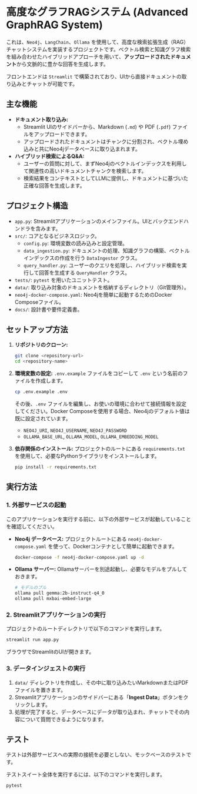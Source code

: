 # 高度なグラフRAGシステム (Advanced GraphRAG System)

これは、`Neo4j`、`LangChain`、`Ollama` を使用して、高度な検索拡張生成（RAG）チャットシステムを実装するプロジェクトです。ベクトル検索と知識グラフ検索を組み合わせたハイブリッドアプローチを用いて、**アップロードされたドキュメント**から文脈的に豊かな回答を生成します。

フロントエンドは `Streamlit` で構築されており、UIから直接ドキュメントの取り込みとチャットが可能です。

## 主な機能

- **ドキュメント取り込み:**
  - Streamlit UIのサイドバーから、Markdown (`.md`) や PDF (`.pdf`) ファイルをアップロードできます。
  - アップロードされたドキュメントはチャンクに分割され、ベクトル埋め込みと共にNeo4jデータベースに取り込まれます。
- **ハイブリッド検索によるQ&A:**
  - ユーザーの質問に対して、まずNeo4jのベクトルインデックスを利用して関連性の高いドキュメントチャンクを検索します。
  - 検索結果をコンテキストとしてLLMに提供し、ドキュメントに基づいた正確な回答を生成します。

## プロジェクト構造

- `app.py`: Streamlitアプリケーションのメインファイル。UIとバックエンドハンドラを含みます。
- `src/`: コアとなるビジネスロジック。
  - `config.py`: 環境変数の読み込みと設定管理。
  - `data_ingestion.py`: ドキュメントの処理、知識グラフの構築、ベクトルインデックスの作成を行う `DataIngestor` クラス。
  - `query_handler.py`: ユーザーのクエリを処理し、ハイブリッド検索を実行して回答を生成する `QueryHandler` クラス。
- `tests/`: `pytest` を用いたユニットテスト。
- `data/`: 取り込み対象のドキュメントを格納するディレクトリ（Git管理外）。
- `neo4j-docker-compose.yaml`: Neo4jを簡単に起動するためのDocker Composeファイル。
- `docs/`: 設計書や要件定義書。

## セットアップ方法

1.  **リポジトリのクローン:**
    ```bash
    git clone <repository-url>
    cd <repository-name>
    ```

2.  **環境変数の設定:**
    `.env.example` ファイルをコピーして `.env` という名前のファイルを作成します。
    ```bash
    cp .env.example .env
    ```
    その後、`.env` ファイルを編集し、お使いの環境に合わせて接続情報を設定してください。Docker Composeを使用する場合、Neo4jのデフォルト値は既に設定されています。
    - `NEO4J_URI`, `NEO4J_USERNAME`, `NEO4J_PASSWORD`
    - `OLLAMA_BASE_URL`, `OLLAMA_MODEL`, `OLLAMA_EMBEDDING_MODEL`

3.  **依存関係のインストール:**
    プロジェクトのルートにある `requirements.txt` を使用して、必要なPythonライブラリをインストールします。
    ```bash
    pip install -r requirements.txt
    ```

## 実行方法

### 1. 外部サービスの起動

このアプリケーションを実行する前に、以下の外部サービスが起動していることを確認してください。

- **Neo4j データベース:**
  プロジェクトルートにある `neo4j-docker-compose.yaml` を使って、Dockerコンテナとして簡単に起動できます。
  ```bash
  docker-compose -f neo4j-docker-compose.yaml up -d
  ```

- **Ollama サーバー:**
  Ollamaサーバーを別途起動し、必要なモデルをプルしておきます。
  ```bash
  # モデルのプル
  ollama pull gemma:2b-instruct-q4_0
  ollama pull mxbai-embed-large
  ```

### 2. Streamlitアプリケーションの実行

プロジェクトのルートディレクトリで以下のコマンドを実行します。
```bash
streamlit run app.py
```
ブラウザでStreamlitのUIが開きます。

### 3. データインジェストの実行

1.  `data/` ディレクトリを作成し、その中に取り込みたいMarkdownまたはPDFファイルを置きます。
2.  Streamlitアプリケーションのサイドバーにある「**Ingest Data**」ボタンをクリックします。
3.  処理が完了すると、データベースにデータが取り込まれ、チャットでその内容について質問できるようになります。

## テスト

テストは外部サービスへの実際の接続を必要としない、モックベースのテストです。

テストスイート全体を実行するには、以下のコマンドを実行します。
```bash
pytest
```